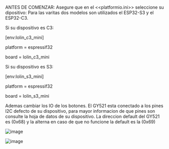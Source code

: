 ANTES DE COMENZAR: Asegure que en el <<platformio.ini>> seleccione su dipositivo: 
Para las varitas dos modelos son utilizados el ESP32-S3 y el ESP32-C3.

Si su dispositivo es C3:

[env:lolin_c3_mini]

platform = espressif32

board = lolin_c3_mini


Si su dispositivo es S3:

[env:lolin_s3_mini]

platform = espressif32

board = lolin_s3_mini


Ademas cambiar los IO de los botones.
El GY521 esta conectado a los pines I2C defecto de su dispositivo, para mayor informacion de que pines son consulte la hoja de datos de su dispositivo.
La direccion default del GY521 es (0x68) y la alterna en caso de que no funcione la default es la (0x69)


![image](https://github.com/user-attachments/assets/d076ea9f-7035-48fc-9074-379cb54fd162)


![image](https://github.com/user-attachments/assets/a9512727-2cdd-49a5-8e8e-41c0c6a3a3f5)

